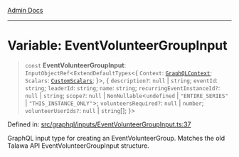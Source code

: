 [Admin Docs](/)

***

# Variable: EventVolunteerGroupInput

> `const` **EventVolunteerGroupInput**: `InputObjectRef`\<`ExtendDefaultTypes`\<\{ `Context`: [`GraphQLContext`](../../../context/type-aliases/GraphQLContext.md); `Scalars`: [`CustomScalars`](../../../scalars/type-aliases/CustomScalars.md); \}\>, \{ `description?`: `null` \| `string`; `eventId`: `string`; `leaderId`: `string`; `name`: `string`; `recurringEventInstanceId?`: `null` \| `string`; `scope?`: `null` \| `NonNullable`\<`undefined` \| `"ENTIRE_SERIES"` \| `"THIS_INSTANCE_ONLY"`\>; `volunteersRequired?`: `null` \| `number`; `volunteerUserIds?`: `null` \| `string`[]; \}\>

Defined in: [src/graphql/inputs/EventVolunteerGroupInput.ts:37](https://github.com/Sourya07/talawa-api/blob/2dc82649c98e5346c00cdf926fe1d0bc13ec1544/src/graphql/inputs/EventVolunteerGroupInput.ts#L37)

GraphQL input type for creating an EventVolunteerGroup.
Matches the old Talawa API EventVolunteerGroupInput structure.

